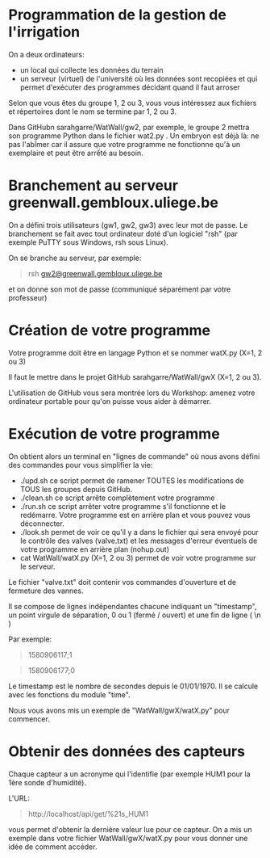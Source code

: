 # Programmation de la gestion de l'irrigation

On a deux ordinateurs:
* un local qui collecte les données du terrain
* un serveur (virtuel) de l'université où les données sont recopiées et qui permet d'exécuter des programmes décidant quand il faut arroser

Selon que vous êtes du groupe 1, 2 ou 3, vous vous intéressez aux fichiers et répertoires dont le nom se termine par 1, 2 ou 3.

Dans GitHubn sarahgarre/WatWall/gw2, par exemple, le groupe 2 mettra son programme Python dans le fichier wat2.py . Un embryon est déjà là:
ne pas l'abîmer car il assure que votre programme ne fonctionne qu'à un exemplaire et peut être arrếté au besoin.

# Branchement au serveur greenwall.gembloux.uliege.be

On a défini trois utilisateurs (gw1, gw2, gw3) avec leur mot de passe. Le branchement se fait avec tout ordinateur doté d'un logiciel "rsh" (par exemple PuTTY sous Windows, rsh sous Linux).

On se branche au serveur, par exemple:

> rsh gw2@greenwall.gembloux.uliege.be

et on donne son mot de passe (communiqué séparément par votre professeur)

# Création de votre programme

Votre programme doit être en langage Python et se nommer watX.py (X=1, 2 ou 3)

Il faut le mettre dans le projet GitHub sarahgarre/WatWall/gwX  (X=1, 2 ou 3).

L'utilisation de GitHub vous sera montrée lors du Workshop: amenez votre ordinateur portable pour qu'on puisse vous aider à démarrer.

# Exécution de votre programme

On obtient alors un terminal en "lignes de commande" où nous avons défini des commandes pour vous simplifier la vie:
* ./upd.sh    ce script permet de ramener TOUTES les modifications de TOUS les groupes depuis GitHub.
* ./clean.sh  ce script arrête complètement votre programme
* ./run.sh    ce script arrêter votre programme s'il fonctionne et le redémarre. Votre programme est en arrière plan et vous pouvez vous déconnecter.
* ./look.sh   permet de voir ce qu'il y a dans le fichier qui sera envoyé pour le contrôle des valves (valve.txt) et les messages d'erreur éventuels de votre programme en arrière plan (nohup.out)
* cat WatWall/watX.py     (X=1, 2 ou 3) permet de voir votre programme sur le serveur.

Le fichier "valve.txt" doit contenir vos commandes d'ouverture et de fermeture des vannes.

Il se compose de lignes indépendantes chacune indiquant un "timestamp", un point virgule de séparation, 0 ou 1 (fermé / ouvert) et une fin de ligne ( \\n )

Par exemple:

> 1580906117;1

> 1580906177;0

Le timestamp est le nombre de secondes depuis le 01/01/1970. Il se calcule avec les fonctions du module "time".

Nous vous avons mis un exemple de "WatWall/gwX/watX.py" pour commencer.

# Obtenir des données des capteurs

Chaque capteur a un acronyme qui l'identifie (par exemple HUM1 pour la 1ère sonde d'humidité).

L'URL:

> http://localhost/api/get/%21s_HUM1

vous permet d'obtenir la dernière valeur lue pour ce capteur. On a mis un exemple dans votre fichier WatWall/gwX/watX.py pour vous donner une idée de comment accéder.
